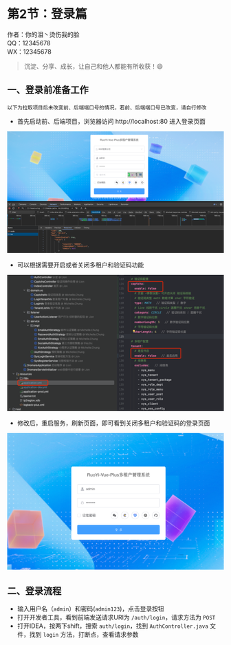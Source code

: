 # 第2节：登录篇

作者：你的泪丶烫伤我的脸
<br/>QQ：12345678
<br/>WX：12345678

>沉淀、分享、成长，让自己和他人都能有所收获！😄

## 一、登录前准备工作

`以下为拉取项目后未改变前、后端端口号的情况，若前、后端端口号已改变，请自行修改`

- 首先启动前、后端项目，浏览器访问 http://localhost:80 进入登录页面

![login-page-on.png](../../../assets/img/RuoYi-Vue-Plus/ruoyi-admin/login-page-on.png)

- 可以根据需要开启或者关闭多租户和验证码功能

![login-page-set.png](../../../assets/img/RuoYi-Vue-Plus/ruoyi-admin/login-page-set.png)

- 修改后，重启服务，刷新页面，即可看到关闭多租户和验证码的登录页面

![login-page-off.png](../../../assets/img/RuoYi-Vue-Plus/ruoyi-admin/login-page-off.png)

## 二、登录流程

- 输入用户名（`admin`）和密码(`admin123`)，点击登录按钮
- 打开开发者工具，看到前端发送请求URI为 `/auth/login`，请求方法为 `POST`
- 打开IDEA，按两下shift，搜索 `auth/login`，找到 `AuthController.java` 文件，找到 `login` 方法，打断点，查看请求参数

